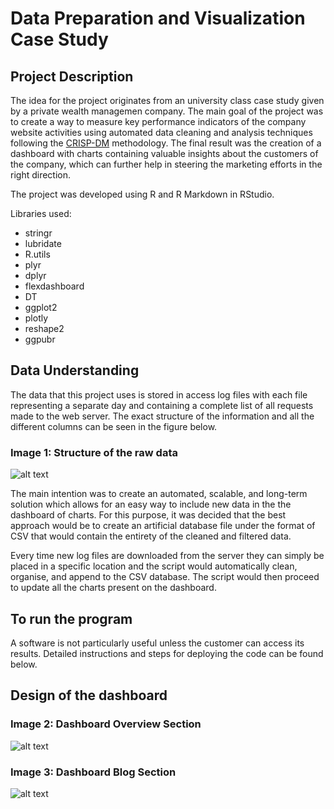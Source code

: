# Data Preparation and Visualization Case Study

## Project Description

The idea for the project originates from an university class case study given by a private wealth managemen company. The main goal of the project was to create a way to measure key performance indicators of the company website activities using automated data cleaning and analysis techniques following the [CRISP-DM](https://www.the-modeling-agency.com/crisp-dm.pdf) methodology. The final result was the creation of a dashboard with charts containing valuable insights about the customers of the company, which can further help in steering the marketing efforts in the right direction.

The project was developed using R and R Markdown in RStudio.

Libraries used:
- stringr
- lubridate
- R.utils
- plyr
- dplyr
- flexdashboard
- DT
- ggplot2
- plotly
- reshape2
- ggpubr

## Data Understanding
The data that this project uses is stored in access log files with each file representing a separate day and containing a complete list of all requests made to the web server. The exact structure of the information and all the different columns can be seen in the figure below.

### Image 1: Structure of the raw data

![alt text](https://github.com/KrythonS/data-prep-case-study/blob/main/images/image.png?raw=true)

The main intention was to create an automated, scalable, and long-term solution which allows for an easy way to include new data in the the dashboard of charts. For this purpose, it was decided that the best approach would be to create an artificial database file under the format of CSV that would contain the entirety of the cleaned and filtered data.

Every time new log files are downloaded from the server they can simply be placed in a specific location and the script would automatically clean, organise, and append to the CSV database. The script would then proceed to update all the charts present on the dashboard.

## To run the program

A software is not particularly useful unless the customer can access its results. Detailed instructions and steps for deploying the code can be found below.



## Design of the dashboard

### Image 2: Dashboard Overview Section

![alt text](https://github.com/KrythonS/data-prep-case-study/blob/main/images/Overview.png?raw=true)

### Image 3: Dashboard Blog Section

![alt text](https://github.com/KrythonS/data-prep-case-study/blob/main/images/Blog.png?raw=true)
